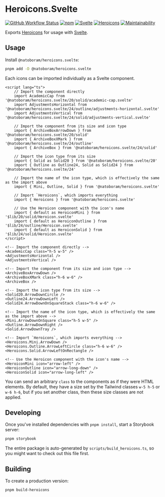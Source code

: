 # Heroicons.Svelte

[![GitHub Workflow Status](https://img.shields.io/github/actions/workflow/status/NatoBoram/heroicons.svelte/node-js.yaml?logo=github)](https://github.com/NatoBoram/heroicons.svelte/actions/workflows/node-js.yaml) [![npm](https://img.shields.io/npm/v/@natoboram/heroicons.svelte?color=CB3837&logo=npm)](https://www.npmjs.com/package/@natoboram/heroicons.svelte) [![Svelte](https://img.shields.io/npm/dependency-version/@natoboram/heroicons.svelte/dev/svelte?color=FF3E00&logo=svelte)](https://github.com/sveltejs/svelte) [![Heroicons](https://img.shields.io/npm/dependency-version/@natoboram/heroicons.svelte/dev/heroicons?color=8B5CF6)](https://github.com/tailwindlabs/heroicons) [![Maintainability](https://api.codeclimate.com/v1/badges/bf55494aef500e1de365/maintainability)](https://codeclimate.com/github/NatoBoram/heroicons.svelte/maintainability)

Exports [Heroicons](https://github.com/tailwindlabs/heroicons) for usage with [Svelte](https://github.com/sveltejs/svelte).

## Usage

Install `@natoboram/heroicons.svelte`:

```bash
pnpm add -D @natoboram/heroicons.svelte
```

Each icons can be imported individually as a Svelte component.

```svelte
<script lang="ts">
	// Import the component directly
	import AcademicCap from '@natoboram/heroicons.svelte/20/solid/academic-cap.svelte'
	import AdjustmentsHorizontal from '@natoboram/heroicons.svelte/24/outline/adjustments-horizontal.svelte'
	import AdjustmentsVertical from '@natoboram/heroicons.svelte/24/solid/adjustments-vertical.svelte'

	// Import the component from its size and icon type
	import { ArchiveBoxArrowDown } from '@natoboram/heroicons.svelte/20/solid'
	import { ArchiveBoxXMark } from '@natoboram/heroicons.svelte/24/outline'
	import { ArchiveBox } from '@natoboram/heroicons.svelte/24/solid'

	// Import the icon type from its size
	import { Solid as Solid20 } from '@natoboram/heroicons.svelte/20'
	import { Outline as Outline24, Solid as Solid24 } from '@natoboram/heroicons.svelte/24'

	// Import the name of the icon type, which is effectively the same as the import above
	import { Mini, Outline, Solid } from '@natoboram/heroicons.svelte'

	// Import `Heroicons`, which imports everything
	import { Heroicons } from '@natoboram/heroicons.svelte'

	// Use the Heroicon component with the icon's name
	import { default as HeroiconMini } from '$lib/20/solid/Heroicon.svelte'
	import { default as HeroiconOutline } from '$lib/24/outline/Heroicon.svelte'
	import { default as HeroiconSolid } from '$lib/24/solid/Heroicon.svelte'
</script>

<!-- Import the component directly -->
<AcademicCap class="h-5 w-5" />
<AdjustmentsHorizontal />
<AdjustmentsVertical />

<!-- Import the component from its size and icon type -->
<ArchiveBoxArrowDown />
<ArchiveBoxXMark class="h-6 w-6" />
<ArchiveBox />

<!-- Import the icon type from its size -->
<Solid20.ArrowDownCircle />
<Outline24.ArrowDownLeft />
<Solid24.ArrowDownOnSquareStack class="h-6 w-6" />

<!-- Import the name of the icon type, which is effectively the same as the import above -->
<Mini.ArrowDownOnSquare class="h-5 w-5" />
<Outline.ArrowDownRight />
<Solid.ArrowDownTray />

<!-- Import `Heroicons`, which imports everything -->
<Heroicons.Mini.ArrowDown />
<Heroicons.Outline.ArrowLeftCircle class="h-6 w-6" />
<Heroicons.Solid.ArrowLeftOnRectangle />

<!-- Use the Heroicon component with the icon's name -->
<HeroiconMini icon="arrow-left" />
<HeroiconOutline icon="arrow-long-down" />
<HeroiconSolid icon="arrow-long-left" />
```

You can send an arbitrary `class` to the components as if they were HTML elements. By default, they have a size set by the Tailwind classes `w-5 h-5` or `w-6 h-6`, but if you set another class, then these size classes are not applied.

## Developing

Once you've installed dependencies with `pnpm install`, start a Storybook server:

```bash
pnpm storybook
```

The entire package is auto-generated by `scripts/build_heroicons.ts`, so you might want to check out this file first.

## Building

To create a production version:

```bash
pnpm build-heroicons
```
